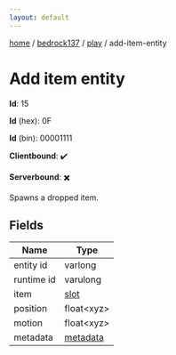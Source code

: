 ```yaml
---
layout: default
---
```


[home](/)  /  [bedrock137](/protocol/bedrock137)  /  [play](/protocol/bedrock137/play)  /  add-item-entity

# Add item entity

**Id**: 15

**Id** (hex): 0F

**Id** (bin): 00001111

**Clientbound**: ✔️

**Serverbound**: ✖️

Spawns a dropped item.

## Fields

Name | Type
---|---
entity id | varlong
runtime id | varulong
item | [slot](/protocol/bedrock137/types/slot)
position | float&lt;xyz&gt;
motion | float&lt;xyz&gt;
metadata | [metadata](/protocol/bedrock137/metadata)

